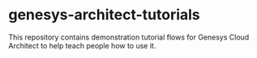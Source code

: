 # genesys-architect-tutorials
This repository contains demonstration tutorial flows for Genesys Cloud Architect to help teach people how to use it.
